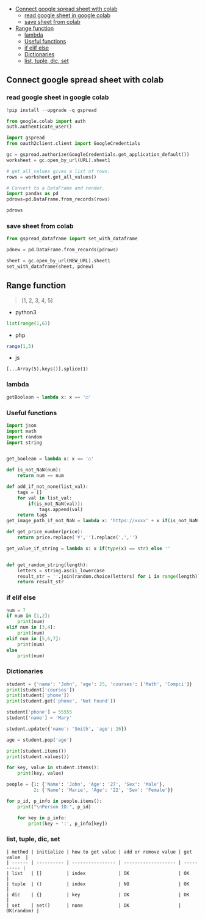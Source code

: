 - [Connect google spread sheet with colab](#connect-google-spread-sheet-with-colab)
  - [read google sheet in google colab](#read-google-sheet-in-google-colab)
  - [save sheet from colab](#save-sheet-from-colab)
- [Range function](#range-function)
  - [lambda](#lambda)
  - [Useful functions](#useful-functions)
  - [if elif else](#if-elif-else)
  - [Dictionaries](#dictionaries)
  - [list, tuple, dic, set](#list-tuple-dic-set)
## Connect google spread sheet with colab

### read google sheet in google colab

```python
!pip install --upgrade -q gspread

from google.colab import auth
auth.authenticate_user()

import gspread
from oauth2client.client import GoogleCredentials

gc = gspread.authorize(GoogleCredentials.get_application_default())
worksheet = gc.open_by_url(URL).sheet1

# get_all_values gives a list of rows.
rows = worksheet.get_all_values()

# Convert to a DataFrame and render.
import pandas as pd
pdrows=pd.DataFrame.from_records(rows)

pdrows
```

### save sheet from colab

```python
from gspread_dataframe import set_with_dataframe

pdnew = pd.DataFrame.from_records(pdrows)

sheet = gc.open_by_url(NEW_URL).sheet1
set_with_dataframe(sheet, pdnew)
```

## Range function

> [1, 2, 3, 4, 5]

- python3

```python
list(range(1,6))
```

- php

```php
range(1,5)
```

- js

```
[...Array(5).keys()].splice(1)
```

### lambda

```py
getBoolean = lambda x: x == '○'
```

### Useful functions

```py
import json
import math
import random
import string


get_boolean = lambda x: x == '○'

def is_not_NaN(num):
    return num == num

def add_if_not_none(list_val):
    tags = []
    for val in list_val:
        if(is_not_NaN(val)):
            tags.append(val)
    return tags
get_image_path_if_not_NaN = lambda x: 'https://xxxx' + x if(is_not_NaN(x)) else ''

def get_price_number(price):
    return price.replace('¥','').replace(',','')

get_value_if_string = lambda x: x if(type(x) == str) else ''


def get_random_string(length):
    letters = string.ascii_lowercase
    result_str = ''.join(random.choice(letters) for i in range(length))
    return result_str

```

### if elif else

```py
num = 7
if num in [1,2]:
    print(num)
elif num in [3,4]:
    print(num)
elif num in [5,6,7]:
    print(num)
else
    print(num)
```

### Dictionaries

```py
student = {'name': 'John', 'age': 25, 'courses': ['Math', 'Compci']}
print(student['courses'])
print(student['phone'])
print(student.get('phone', 'Not Found'))

student['phone'] = 55555
student['name'] = 'Mary'

student.update({'name': 'Smith', 'age': 26})

age = student.pop('age')

print(student.items())
print(student.values())

for key, value in student.items():
    print(key, value)

people = {1: {'Name': 'John', 'Age': '27', 'Sex': 'Male'},
          2: {'Name': 'Marie', 'Age': '22', 'Sex': 'Female'}}

for p_id, p_info in people.items():
    print("\nPerson ID:", p_id)

    for key in p_info:
        print(key + ':', p_info[key])

```

### list, tuple, dic, set

```
| method | initialize | how to get value | add or remove value | get value  |
| ------ | ---------- | ---------------- | ------------------- | ---------- |
| list   | []         | index            | OK                  | OK         |
| tuple  | ()         | index            | NO                  | OK         |
| dic    | {}         | key              | OK                  | OK         |
| set    | set()      | none             | OK                  | OK(random) |
```
